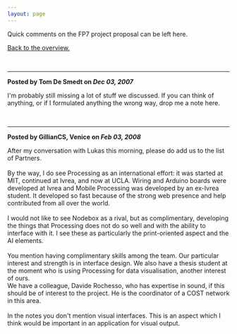 ```yaml
---
layout: page
---
```

<p><span class="big_text">Quick comments on the FP7 project proposal can be left here. </span></p><p><a href="EU_FP7" target="_self">Back to the overview.</a></p><p>&nbsp;</p><hr /><div class="comment"><b>Posted by <span class="comment_by">Tom De Smedt</span> on <i class="date">Dec 03, 2007</i></b><p>I&#39;m probably still missing a lot of stuff we discussed. If you can think of anything, or if I formulated anything the wrong way, drop me a note here. </p><br /></div><hr /><div class='comment'><strong>Posted by <span class="comment_by">GillianCS, Venice</span> on <em class="date">Feb 03, 2008</em></strong><p>After my conversation with Lukas this morning, please do add us to the list of Partners. 
<br>
<br>By the way, I do see Processing as an international effort: it was started at MIT, continued at Ivrea, and now at UCLA. Wiring and Arduino boards were developed at Ivrea and Mobile Processing was developed by an ex-Ivrea student. It developed so fast because of the strong web presence and help  contributed from all over the world. 
<br>
<br>I would not like to see Nodebox as a rival, but as complimentary, developing the things that Processing does not do so well and with the ability to interface with it. I see these as particularly the print-oriented aspect and the AI elements. 
<br>
<br>You mention having complimentary skills among the team. Our particular interest and strength is in interface design. We also have a thesis student at the moment who is using Processing for data visualisation, another interest of ours. 
<br>We have a colleague, Davide Rochesso, who has expertise in sound, if this should be of interest to the project. He is the coordinator of  a COST network in this area.
<br>
<br>In the notes you don't mention visual interfaces. This is an aspect which I think would be important in an application for visual output. </b></i></a></ul></li></pre></p><br /></div>